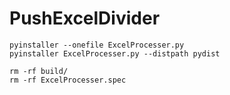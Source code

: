 # PushExcelDivider

```
pyinstaller --onefile ExcelProcesser.py
pyinstaller ExcelProcesser.py --distpath pydist

rm -rf build/
rm -rf ExcelProcesser.spec
```